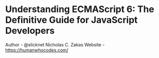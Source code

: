 # Understanding ECMAScript 6: The Definitive Guide for JavaScript Developers

Author - @slicknet Nicholas C. Zakas
Website - https://humanwhocodes.com/

